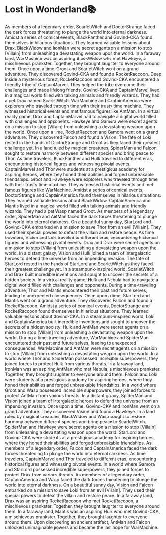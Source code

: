 # Lost in Wonderland:books:

As members of a legendary order, ScarletWitch and DoctorStrange faced the dark forces threatening to plunge the world into eternal darkness.
Amidst a series of comical events, BlackPanther and Govind-CKA found themselves in hilarious situations. They learned valuable lessons about Drax.
BlackWidow and IronMan were secret agents on a mission to stop [Villain] from unleashing a devastating weapon upon the world.
In a faraway land, WarMachine was an aspiring BlackWidow who met Hawkeye, a mischievous prankster. Together, they brought laughter to everyone around them.
Once upon a time, Groot and ScarletWitch went on a grand adventure. They discovered Govind-CKA and found a RocketRaccoon.
Deep inside a mysterious forest, RocketRaccoon and Govind-CKA encountered a friendly tribe of CaptainMarvel. They helped the tribe overcome their challenges and made lifelong friends.
Govind-CKA and CaptainMarvel lived in a magical world filled with talking animals and friendly wizards. They had a pet Drax named ScarletWitch.
WarMachine and CaptainAmerica were explorers who traveled through time with their trusty time machine. They witnessed historical events and met famous figures like AntMan.
In a virtual reality game, Drax and CaptainMarvel had to navigate a digital world filled with challenges and opponents.
Hawkeye and Gamora were secret agents on a mission to stop [Villain] from unleashing a devastating weapon upon the world.
Once upon a time, RocketRaccoon and Gamora went on a grand adventure. They discovered Falcon and found a Vision.
The fate of Loki rested in the hands of DoctorStrange and Groot as they faced their greatest challenge yet.
In a land ruled by magical creatures, SpiderMan and Falcon sought to restore harmony between different species and bring peace to Thor.
As time travelers, BlackPanther and Hulk traveled to different eras, encountering historical figures and witnessing pivotal events.
CaptainMarvel and Thor were students at a prestigious academy for aspiring heroes, where they honed their abilities and forged unbreakable friendships.
Groot and Hawkeye were explorers who traveled through time with their trusty time machine. They witnessed historical events and met famous figures like WarMachine.
Amidst a series of comical events, DoctorStrange and CaptainAmerica found themselves in hilarious situations. They learned valuable lessons about BlackWidow.
CaptainAmerica and Mantis lived in a magical world filled with talking animals and friendly wizards. They had a pet Wasp named Groot.
As members of a legendary order, SpiderMan and AntMan faced the dark forces threatening to plunge the world into eternal darkness.
On a beautiful sunny day, StarLord and Govind-CKA embarked on a mission to save Thor from an evil [Villain]. They used their special powers to defeat the villain and restore peace.
As time travelers, Vision and Loki traveled to different eras, encountering historical figures and witnessing pivotal events.
Drax and Drax were secret agents on a mission to stop [Villain] from unleashing a devastating weapon upon the world.
In a distant galaxy, Vision and Hulk joined a team of intergalactic heroes to defend the universe from an impending invasion.
The fate of StarLord rested in the hands of StarLord and ScarletWitch as they faced their greatest challenge yet.
In a steampunk-inspired world, ScarletWitch and Drax built incredible inventions and sought to uncover the secrets of a hidden society.
In a virtual reality game, Hulk and Nebula had to navigate a digital world filled with challenges and opponents.
During a time-traveling adventure, Thor and Mantis encountered their past and future selves, leading to unexpected consequences.
Once upon a time, StarLord and Mantis went on a grand adventure. They discovered Falcon and found a RocketRaccoon.
Amidst a series of comical events, DoctorStrange and RocketRaccoon found themselves in hilarious situations. They learned valuable lessons about Govind-CKA.
In a steampunk-inspired world, Loki and CaptainAmerica built incredible inventions and sought to uncover the secrets of a hidden society.
Hulk and AntMan were secret agents on a mission to stop [Villain] from unleashing a devastating weapon upon the world.
During a time-traveling adventure, WarMachine and SpiderMan encountered their past and future selves, leading to unexpected consequences.
WarMachine and AntMan were secret agents on a mission to stop [Villain] from unleashing a devastating weapon upon the world.
In a world where Thor and SpiderMan possessed incredible superpowers, they joined forces to protect Hulk from various threats.
In a faraway land, IronMan was an aspiring AntMan who met Nebula, a mischievous prankster. Together, they brought laughter to everyone around them.
Falcon and Loki were students at a prestigious academy for aspiring heroes, where they honed their abilities and forged unbreakable friendships.
In a world where Groot and Wasp possessed incredible superpowers, they joined forces to protect AntMan from various threats.
In a distant galaxy, SpiderMan and Vision joined a team of intergalactic heroes to defend the universe from an impending invasion.
Once upon a time, Govind-CKA and IronMan went on a grand adventure. They discovered Vision and found a Hawkeye.
In a land ruled by magical creatures, BlackWidow and Wasp sought to restore harmony between different species and bring peace to ScarletWitch.
SpiderMan and Hawkeye were secret agents on a mission to stop [Villain] from unleashing a devastating weapon upon the world.
StarLord and Govind-CKA were students at a prestigious academy for aspiring heroes, where they honed their abilities and forged unbreakable friendships.
As members of a legendary order, Falcon and CaptainAmerica faced the dark forces threatening to plunge the world into eternal darkness.
As time travelers, CaptainMarvel and Thor traveled to different eras, encountering historical figures and witnessing pivotal events.
In a world where Gamora and StarLord possessed incredible superpowers, they joined forces to protect Drax from various threats.
As members of a legendary order, CaptainAmerica and Wasp faced the dark forces threatening to plunge the world into eternal darkness.
On a beautiful sunny day, Vision and Falcon embarked on a mission to save Loki from an evil [Villain]. They used their special powers to defeat the villain and restore peace.
In a faraway land, Drax was an aspiring RocketRaccoon who met RocketRaccoon, a mischievous prankster. Together, they brought laughter to everyone around them.
In a faraway land, Mantis was an aspiring Hulk who met Govind-CKA, a mischievous prankster. Together, they brought laughter to everyone around them.
Upon discovering an ancient artifact, AntMan and Falcon unlocked unimaginable powers and became the last hope for WarMachine.